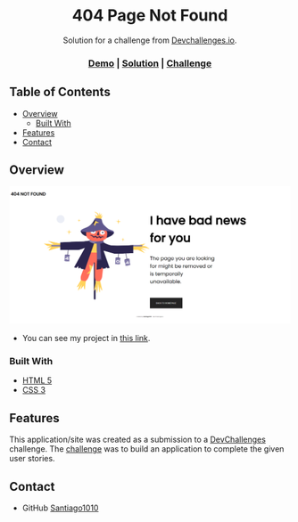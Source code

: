 <!-- Please update value in the {}  -->

<h1 align="center">404 Page Not Found</h1>

<div align="center">Solution for a challenge from  <a href="http://devchallenges.io" target="_blank">Devchallenges.io</a>.</div>

<div align="center">
  <h3>
    <a href="https://www.figma.com/file/QeKWLNhB13zDjJzqR22TKE/404-page-challenge?node-id=0%3A1" target="_BLANK">Demo</a>
    <span> | </span>
    <a href="https://santiago1010.github.io/404-page-not-found/" target="_BLANK">Solution</a>
    <span> | </span>
    <a href="https://devchallenges.io/challenges/wBunSb7FPrIepJZAg0sY" target="_BLANK">Challenge</a>
  </h3>
</div>

<!-- TABLE OF CONTENTS -->

## Table of Contents

- [Overview](#overview)
  - [Built With](#built-with)
- [Features](#features)
- [Contact](#contact)

<!-- OVERVIEW -->

## Overview

![screenshot](https://github.com/Santiago1010/404-page-not-found/blob/main/assets/images/screen.png)

- You can see my project in <a href="https://santiago1010.github.io/404-page-not-found/" target="_BLANK">this link</a>.

### Built With

<!-- This section should list any major frameworks that you built your project using. Here are a few examples.-->

- [HTML 5](https://www.w3schools.com/html/default.asp)
- [CSS 3](https://www.w3schools.com/css/css_intro.asp)

## Features

<!-- List the features of your application or follow the template. Don't share the figma file here :) -->

This application/site was created as a submission to a [DevChallenges](https://devchallenges.io/challenges) challenge. The [challenge](https://devchallenges.io/challenges/wBunSb7FPrIepJZAg0sY) was to build an application to complete the given user stories.

## Contact

- GitHub [Santiago1010](https://github.com/Santiago1010/)

